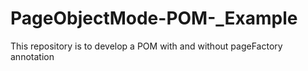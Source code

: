 # PageObjectMode-POM-_Example
This repository is to develop a POM with and without pageFactory annotation
